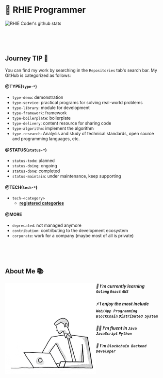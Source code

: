 # 🐺 RHIE Programmer


![RHIE Coder's github stats](https://github-readme-stats.vercel.app/api?username=RHIE-coder&show_icons=true&theme=radical)

<br><br><br>

## Journey TIP 🧭

You can find my work by searching in the `Repositories` tab's search bar. My GitHub is categorized as follows:

#### @TYPE(`type-*`)
 - `type-demo`: demonstration
 - `type-service`: practical programs for solving real-world problems
 - `type-library`: module for development
 - `type-framework`: framework
 - `type-boilerplate`: boilerplate
 - `type-delivery`: content resource for sharing code
 - `type-algorithm`: implement the algorithm 
 - `type-research`: Analysis and study of technical standards, open source and programming languages, etc.

#### @STATUS(`status-*`)
 - `status-todo`: planned
 - `status-doing`: ongoing
 - `status-done`: completed
 - `status-maintain`: under maintenance, keep supporting

#### @TECH(`tech-*`)
 - `tech-<category>`
    - **[registered categories](./docs/tech-categories.md)**

#### @MORE
 - `deprecated`: not managed anymore
 - `contribution`: contributing to the development ecosystem
 - `corporate`: work for a company (maybe most of all is private)


<br><br><br>

## About Me 📚

<img align="left" alt="GIF" src="https://github.com/RHIE-coder/RHIE-coder/blob/main/asset/better-better.gif?raw=true" width="300" height="300" />

##### 📖 I’m currently learning `Golang` `React` `AWS`

##### ⚡️ I enjoy the most include `Web/App Programming` `BlockChain` `Distributed System`

##### 👨‍💻 I’m fluent in `Java` `JavaScript` `Python`

##### 🌱 I'm `Blockchain Backend Developer`



